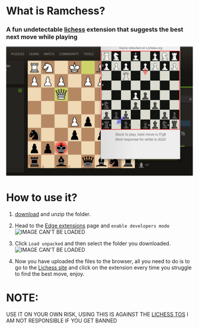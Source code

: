 # What is Ramchess?

### A fun undetectable [lichess](lichess.org) extension that suggests the best next move while playing

![IMAGE CAN'T BE LOADED](preview.png) 

# How to use it?

1. [download](https://github.com/Rxmsey/ramchess-lichess-browser-assistance/archive/refs/heads/main.zip) and unzip the folder.

2. Head to the [Edge extensions](edge://extensions/) page and `enable developers mode`
![IMAGE CAN'T BE LOADED](https://cdn.discordapp.com/attachments/1007798294073835562/1010637438772850779/unknown.png)

3. Click `Load unpacked` and then select the folder you downloaded.
![IMAGE CAN'T BE LOADED](https://cdn.discordapp.com/attachments/1007798294073835562/1010638563144126535/unknown.png)

4. Now you have uploaded the files to the browser, all you need to do is to go to the [Lichess site](https://lichess.org/) and click on the extension every time you struggle to find the best move, enjoy.



# NOTE:

USE IT ON YOUR OWN RISK, USING THIS IS AGAINST THE [LICHESS TOS](https://lichess.org/terms-of-service) I AM NOT RESPONSIBLE IF YOU GET BANNED
